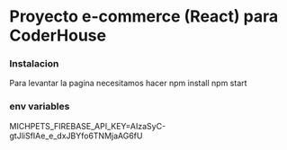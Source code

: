 # Proyecto e-commerce (React) para CoderHouse

### Instalacion
Para levantar la pagina necesitamos hacer 
npm install 
npm start

### env variables
MICHPETS_FIREBASE_API_KEY=AIzaSyC-gtJliSfIAe_e_dxJBYfo6TNMjaAG6fU
